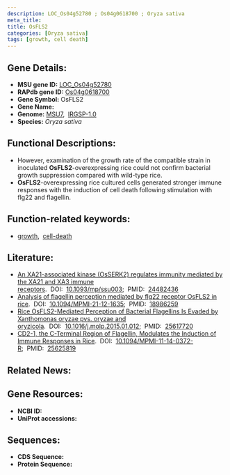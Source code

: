 ```yaml
---
description: LOC_Os04g52780 ; Os04g0618700 ; Oryza sativa
meta_title:
title: OsFLS2
categories: [Oryza sativa]
tags: [growth, cell death]
---
```


## Gene Details:
- **MSU gene ID:** [LOC_Os04g52780](http://rice.uga.edu/cgi-bin/ORF_infopage.cgi?orf=LOC_Os04g52780)  
- **RAPdb gene ID:** [Os04g0618700](https://rapdb.dna.affrc.go.jp/locus/?name=Os04g0618700)  
- **Gene Symbol:** OsFLS2
- **Gene Name:**
- **Genome:**  [MSU7](http://rice.uga.edu/),&nbsp;&nbsp;[IRGSP-1.0](https://rapdb.dna.affrc.go.jp/download/irgsp1.html)
- **Species:** *Oryza sativa*

## Functional Descriptions:
   - However, examination of the growth rate of the compatible strain in inoculated **OsFLS2**-overexpressing rice could not confirm bacterial growth suppression compared with wild-type rice.
   - **OsFLS2**-overexpressing rice cultured cells generated stronger immune responses with the induction of cell death following stimulation with flg22 and flagellin.

## Function-related keywords:
   - [growth](/tags/growth/),&nbsp;&nbsp;[cell-death](/tags/cell-death/)

## Literature:
   - [An XA21-associated kinase (OsSERK2) regulates immunity mediated by the XA21 and XA3 immune receptors](https://www.doi.org/10.1093/mp/ssu003).&nbsp;&nbsp;DOI:&nbsp;&nbsp;[10.1093/mp/ssu003](https://www.doi.org/10.1093/mp/ssu003);&nbsp;&nbsp;PMID:&nbsp;&nbsp;[24482436](https://pubmed.ncbi.nlm.nih.gov/24482436/)
   - [Analysis of flagellin perception mediated by flg22 receptor OsFLS2 in rice](https://www.doi.org/10.1094/MPMI-21-12-1635).&nbsp;&nbsp;DOI:&nbsp;&nbsp;[10.1094/MPMI-21-12-1635](https://www.doi.org/10.1094/MPMI-21-12-1635);&nbsp;&nbsp;PMID:&nbsp;&nbsp;[18986259](https://pubmed.ncbi.nlm.nih.gov/18986259/)
   - [Rice OsFLS2-Mediated Perception of Bacterial Flagellins Is Evaded by Xanthomonas oryzae pvs. oryzae and oryzicola](https://www.doi.org/10.1016/j.molp.2015.01.012).&nbsp;&nbsp;DOI:&nbsp;&nbsp;[10.1016/j.molp.2015.01.012](https://www.doi.org/10.1016/j.molp.2015.01.012);&nbsp;&nbsp;PMID:&nbsp;&nbsp;[25617720](https://pubmed.ncbi.nlm.nih.gov/25617720/)
   - [CD2-1, the C-Terminal Region of Flagellin, Modulates the Induction of Immune Responses in Rice](https://www.doi.org/10.1094/MPMI-11-14-0372-R).&nbsp;&nbsp;DOI:&nbsp;&nbsp;[10.1094/MPMI-11-14-0372-R](https://www.doi.org/10.1094/MPMI-11-14-0372-R);&nbsp;&nbsp;PMID:&nbsp;&nbsp;[25625819](https://pubmed.ncbi.nlm.nih.gov/25625819/)

## Related News:

## Gene Resources:
- **NCBI ID:**  []()
- **UniProt accessions:** [](https://www.uniprot.org/uniprotkb//entry)

## Sequences:
- **CDS Sequence:**
- **Protein Sequence:**
